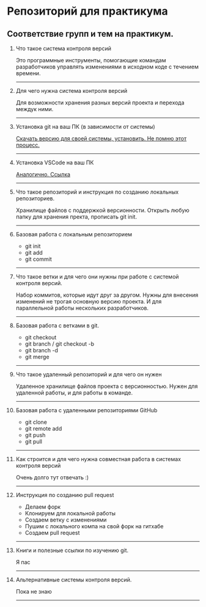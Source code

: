 # Репозиторий для практикума
## Соответствие групп и тем на практикум.

1. Что такое система контроля версий
 
    Это программные инструменты, помогающие командам разработчиков управлять изменениями в исходном коде с течением времени.
    ___

2. Для чего нужна система контроля версий
 
    Для возможности хранения разных версий проекта и перехода междук ними.
    ___

3. Установка git на ваш ПК (в зависимости от системы)

   [Скачать версию для своей системы, установить. Не помню этот процесс.](https://git-scm.com/downloads)
   ___

4. Установка VSCode на ваш ПК

   [Аналогично. Ссылка](https://code.visualstudio.com/download)
   ___

5. Что такое репозиторий и инструкция по созданию локальных репозиториев.
     
   Хранилище файлов с поддержкой версионности.
   Открыть любую папку для хранения пректа, прописать git init.
   ___

6. Базовая работа с локальным репозиторием
   
   * git init
   * git add
   * git commit
   ___

7. Что такое ветки и для чего они нужны при работе с системой контроля версий.

    Набор коммитов, которые идут друг за другом. Нужны для внесения изменений не трогая основную версию проекта. И для параллельной работы нескольких разработчиков.
    ___

8. Базовая работа с ветками в git.

   * git checkout
   * git branch  / git checkout -b
   * git branch -d
   * git merge
   ___

9. Что такое удаленный репозиторий и для чего он нужен
    
    Удаленное хранилище файлов проекта с версионностью. Нужен для удаленной работы, и для работы в команде.
    ___

10. Базовая работа с удаленными репозиториями GitHub
  
    * git clone
    * git remote add
    * git push
    * git pull
    ___

11. Как строится и для чего нужна совместная работа в системах контроля версий

    Очень долго тут отвечать :)
    ___

12. Инструкция по созданию pull request

    * Делаем форк
    * Клонируем для локальной работы
    * Создаем ветку с изменениями
    * Пушим с локального компа на свой форк на гитхабе
    * Создаем pull request
    ___

13. Книги и полезные ссылки по изучению git.
     
     Я пас
     ___


14. Альтернативные системы контроля версий.
   
     Пока не знаю
     ___
